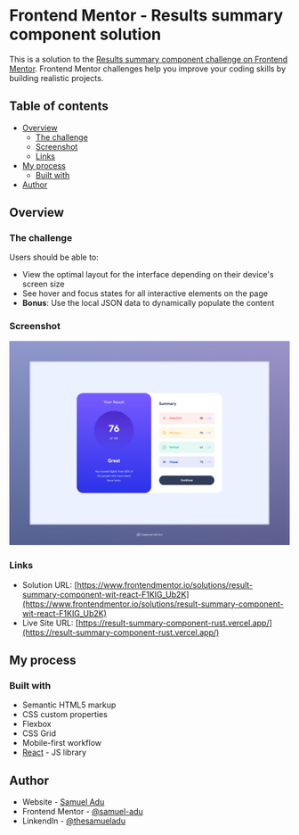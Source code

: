 # Frontend Mentor - Results summary component solution

This is a solution to the [Results summary component challenge on Frontend Mentor](https://www.frontendmentor.io/challenges/results-summary-component-CE_K6s0maV). Frontend Mentor challenges help you improve your coding skills by building realistic projects.

## Table of contents

- [Overview](#overview)
  - [The challenge](#the-challenge)
  - [Screenshot](#screenshot)
  - [Links](#links)
- [My process](#my-process)
  - [Built with](#built-with)
- [Author](#author)

## Overview

### The challenge

Users should be able to:

- View the optimal layout for the interface depending on their device's screen size
- See hover and focus states for all interactive elements on the page
- **Bonus**: Use the local JSON data to dynamically populate the content

### Screenshot

![Screenshot on Desktop](./screenshot.jpeg)

### Links

- Solution URL: [https://www.frontendmentor.io/solutions/result-summary-component-wit-react-F1KIG_Ub2K](https://www.frontendmentor.io/solutions/result-summary-component-wit-react-F1KIG_Ub2K)
- Live Site URL: [https://result-summary-component-rust.vercel.app/](https://result-summary-component-rust.vercel.app/)

## My process

### Built with

- Semantic HTML5 markup
- CSS custom properties
- Flexbox
- CSS Grid
- Mobile-first workflow
- [React](https://reactjs.org/) - JS library

## Author

- Website - [Samuel Adu](https://www.samueladu.dev)
- Frontend Mentor - [@samuel-adu](https://www.frontendmentor.io/profile/samuel-adu)
- LinkendIn - [@thesamueladu](https://www.linkedin.com/in/thesamueladu)